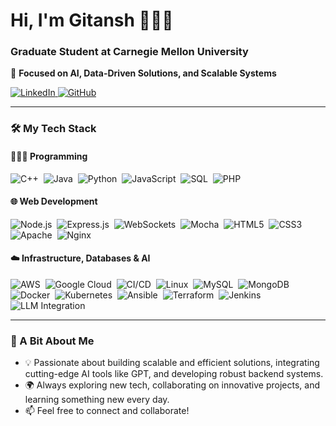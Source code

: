 # Hi, I'm Gitansh 👨🏻‍💻  
### Graduate Student at Carnegie Mellon University  
🚀 **Focused on AI, Data-Driven Solutions, and Scalable Systems**  

<a href="https://www.linkedin.com/in/gitanshwadhwa/" target="_blank">
  <img src="https://img.shields.io/badge/LinkedIn-%230077B5.svg?style=for-the-badge&logo=linkedin&logoColor=white" alt="LinkedIn"/>
</a>
<a href="https://github.com/gitanshwadhwa28" target="_blank">
  <img src="https://img.shields.io/badge/GitHub-%23121011.svg?style=for-the-badge&logo=github&logoColor=white" alt="GitHub"/>
</a>

---

### 🛠️ My Tech Stack  

#### 👨🏻‍💻 Programming  
![C++](https://img.shields.io/badge/C++-%2300599C.svg?style=flat-square&logo=c%2B%2B&logoColor=white)&nbsp;
![Java](https://img.shields.io/badge/Java-%23ED8B00.svg?style=flat-square&logo=java&logoColor=white)&nbsp;
![Python](https://img.shields.io/badge/Python-%2314354C.svg?style=flat-square&logo=python)&nbsp;
![JavaScript](https://img.shields.io/badge/JavaScript-%23323330.svg?style=flat-square&logo=javascript)&nbsp;
![SQL](https://img.shields.io/badge/SQL-%23CC2927.svg?style=flat-square&logo=microsoft-sql-server)&nbsp;
![PHP](https://img.shields.io/badge/PHP-%23777BB4.svg?style=flat-square&logo=php)&nbsp;

#### 🌐 Web Development  
![Node.js](https://img.shields.io/badge/Node.js-%23339933.svg?style=flat-square&logo=node.js)&nbsp;
![Express.js](https://img.shields.io/badge/Express.js-%23000000.svg?style=flat-square&logo=express)&nbsp;
![WebSockets](https://img.shields.io/badge/WebSockets-%2300519C.svg?style=flat-square&logo=socket.io)&nbsp;
![Mocha](https://img.shields.io/badge/Mocha-%238D6748.svg?style=flat-square&logo=mocha)&nbsp;
![HTML5](https://img.shields.io/badge/HTML5-%23E34F26.svg?style=flat-square&logo=html5)&nbsp;
![CSS3](https://img.shields.io/badge/CSS3-%231572B6.svg?style=flat-square&logo=css3)&nbsp;
![Apache](https://img.shields.io/badge/Apache-%23D22128.svg?style=flat-square&logo=apache)&nbsp;
![Nginx](https://img.shields.io/badge/Nginx-%23009639.svg?style=flat-square&logo=nginx)&nbsp;

#### ☁️ Infrastructure, Databases & AI  
![AWS](https://img.shields.io/badge/AWS-%23FF9900.svg?style=flat-square&logo=amazon-aws)&nbsp;
![Google Cloud](https://img.shields.io/badge/Google_Cloud-%234285F4.svg?style=flat-square&logo=google-cloud)&nbsp;
![CI/CD](https://img.shields.io/badge/CI/CD-%23007EC6.svg?style=flat-square&logo=github-actions)&nbsp;
![Linux](https://img.shields.io/badge/Linux-%23FCC624.svg?style=flat-square&logo=linux)&nbsp;
![MySQL](https://img.shields.io/badge/MySQL-%2300f.svg?style=flat-square&logo=mysql)&nbsp;
![MongoDB](https://img.shields.io/badge/MongoDB-%2347A248.svg?style=flat-square&logo=mongodb)&nbsp;
![Docker](https://img.shields.io/badge/Docker-%232496ED.svg?style=flat-square&logo=docker)&nbsp;
![Kubernetes](https://img.shields.io/badge/Kubernetes-%23326CE5.svg?style=flat-square&logo=kubernetes)&nbsp;
![Ansible](https://img.shields.io/badge/Ansible-%23EE0000.svg?style=flat-square&logo=ansible)&nbsp;
![Terraform](https://img.shields.io/badge/Terraform-%23623CE4.svg?style=flat-square&logo=terraform)&nbsp;
![Jenkins](https://img.shields.io/badge/Jenkins-%23D24939.svg?style=flat-square&logo=jenkins)&nbsp;
![LLM Integration](https://img.shields.io/badge/LLM-GPT,%20Claude-%23000000.svg?style=flat-square&logo=openai)&nbsp;

---

### 🎯 A Bit About Me  

- 💡 Passionate about building scalable and efficient solutions, integrating cutting-edge AI tools like GPT, and developing robust backend systems.  
- 🌍 Always exploring new tech, collaborating on innovative projects, and learning something new every day.  
- 📫 Feel free to connect and collaborate!  



 <!--### ⚙️ GitHub Analytics   -->

<!--<p align="center"> -->
<!--  <a href="https://github.com/gitanshwadhwa28">  -->
<!--    <img height="180em" src="https://github-readme-stats-eight-theta.vercel.app/api?username=gitanshwadhwa28&show_icons=true&theme=algolia&include_all_commits=true&count_private=true"/>  -->
<!--   <img height="180em" src="https://github-readme-stats-eight-theta.vercel.app/api/top-langs/?username=gitanshwadhwa28&layout=compact&langs_count=8&theme=algolia"/>  -->
<!--  </a>  -->
<!--  </p>  -->

